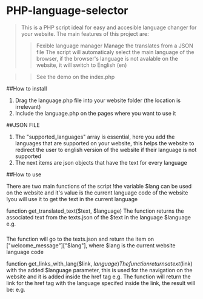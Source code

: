# PHP-language-selector
>This is a PHP script ideal for easy and accesible language changer for your website.
>The main features of this project are:
>>Fexible language manager
>>Manage the translates from a JSON file
>>The script will automaticaly select the main language of the browser, if the browser's language is not avalable on the website, it will switch to English (en)

>>See the demo on the index.php

##How to install
1. Drag the language.php file into your website folder (the location is irrelevant)
2. Include the language.php on the pages where you want to use it

##JSON FILE
1. The "supported_languages" array is essential, here you add the languages that are supported on your website, this helps the website to redirect the user to english version of the website if their language is not supported
2. The next items are json objects that have the text for every language

##How to use

There are two main functions of the script
!the variable $lang can be used on the website and it's value is the current language code of the website
!you will use it to get the text in the current language

function get_translated_text($text, $language)
  The function returns the associated text from the texts.json of the $text in the language $language
  e.g. <h3> <?php get_translated_text("welcome_message", $lang) ?> </h3>
    The function will go to the texts.json and return the item on ["welcome_message"]["$lang"], where $lang is the current website language code
    
function get_links_with_lang($link, $language)
  The function returns a text ($link) with the added $language parameter, this is used for the navigation on the website and it is added inside the href tag
  e.g. <a href='<?php get_links_with_lang("/sevices/", "en") ?>'></a>
    The function will return the link for the href tag with the language specifed inside the link, the result will be:
      e.g. <a href='/sevices/?lang=en'></a>
